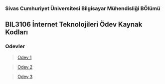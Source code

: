 ### Sivas Cumhuriyet Üniversitesi Bilgisayar Mühendisliği BÖlümü
## BIL3106 İnternet Teknolojileri Ödev Kaynak Kodları

### Odevler
> [Odev 1](https://github.com/hasanalisiseci/InternetTeknolojileri/tree/main/home_page/Odev1)

> [Odev 2](https://github.com/hasanalisiseci/InternetTeknolojileri/tree/main/home_page/Odev2)

> [Odev 3](https://github.com/hasanalisiseci/InternetTeknolojileri/tree/main/home_page/Odev3)



